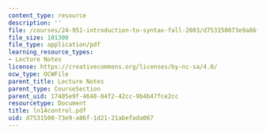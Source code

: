 ```yaml
---
content_type: resource
description: ''
file: /courses/24-951-introduction-to-syntax-fall-2003/d753150073e9a86f1d2121abefada067_ln14control.pdf
file_size: 101300
file_type: application/pdf
learning_resource_types:
- Lecture Notes
license: https://creativecommons.org/licenses/by-nc-sa/4.0/
ocw_type: OCWFile
parent_title: Lecture Notes
parent_type: CourseSection
parent_uid: 17405e9f-4648-84f2-42cc-9b4b47fce2cc
resourcetype: Document
title: ln14control.pdf
uid: d7531500-73e9-a86f-1d21-21abefada067
---
```


